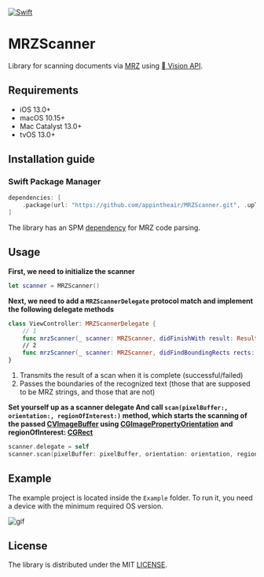 [![Swift](https://github.com/appintheair/MRZScanner/actions/workflows/swift.yml/badge.svg)](https://github.com/appintheair/MRZScanner/actions/workflows/swift.yml)
# MRZScanner
Library for scanning documents via [MRZ](https://en.wikipedia.org/wiki/Machine-readable_passport) using [ Vision API](https://developer.apple.com/documentation/vision).

## Requirements
* iOS 13.0+
* macOS 10.15+
* Mac Catalyst 13.0+
* tvOS 13.0+

## Installation guide
### Swift Package Manager
```swift
dependencies: [
    .package(url: "https://github.com/appintheair/MRZScanner.git", .upToNextMajor(from: "0.0.1"))
]
```
The library has an SPM [dependency](https://github.com/appintheair/MRZParser) for MRZ code parsing.

## Usage
**First, we need to initialize the scanner**
```swift
let scanner = MRZScanner()
```
**Next, we need to add a `MRZScannerDelegate` protocol match and implement the following delegate methods**
```swift
class ViewController: MRZScannerDelegate {
    // 1
    func mrzScanner(_ scanner: MRZScanner, didFinishWith result: Result<ScanningResult, Error>)
    // 2
    func mrzScanner(_ scanner: MRZScanner, didFindBoundingRects rects: (invalid: [CGRect], valid: [CGRect]))
}
```
1. Transmits the result of a scan when it is complete (successful/failed)
2. Passes the boundaries of the recognized text (those that are supposed to be MRZ strings, and those that are not)

**Set yourself up as a scanner delegate And call `scan(pixelBuffer:, orientation:, regionOfInterest:)` method, which starts the scanning of the passed [CVImageBuffer](https://developer.apple.com/documentation/corevideo/cvimagebuffer-q40) using [CGImagePropertyOrientation](https://developer.apple.com/documentation/imageio/cgimagepropertyorientation) and regionOfInterest: [CGRect](https://developer.apple.com/documentation/coregraphics/cgrect)**
```swift
scanner.delegate = self
scanner.scan(pixelBuffer: pixelBuffer, orientation: orientation, regionOfInterest: regionOfInterest)
```

## Example
The example project is located inside the `Example` folder. To run it, you need a device with the minimum required OS version.

![gif](https://raw.githubusercontent.com/appintheair/MRZScanner/develop/docs/img/example.png)

## License
The library is distributed under the MIT [LICENSE](https://opensource.org/licenses/MIT).
